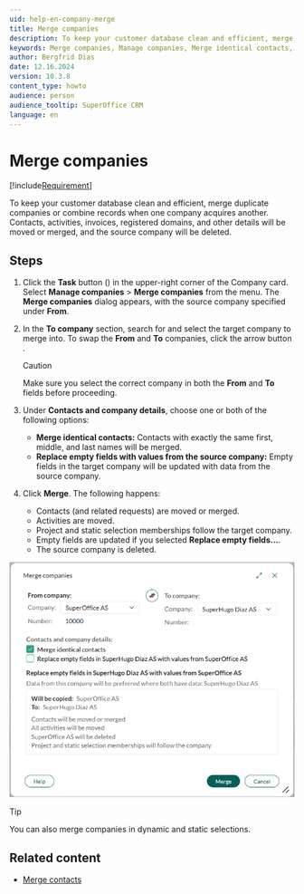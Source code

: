 ```yaml
---
uid: help-en-company-merge
title: Merge companies
description: To keep your customer database clean and efficient, merge duplicate companies or combine records when one company acquires another.
keywords: Merge companies, Manage companies, Merge identical contacts, company
author: Bergfrid Dias
date: 12.16.2024
version: 10.3.8
content_type: howto
audience: person
audience_tooltip: SuperOffice CRM
language: en
---
```


# Merge companies

[!include[Requirement](../../learn/includes/note-req-manage-entities.md)]

To keep your customer database clean and efficient, merge duplicate companies or combine records when one company acquires another. Contacts, activities, invoices, registered domains, and other details will be moved or merged, and the source company will be deleted.

## Steps

1. Click the **Task** button (<i class="ph ph-dots-three-circle-vertical" aria-hidden="true"></i>) in the upper-right corner of the Company card.
    Select **Manage companies** > **Merge companies** from the menu.
    The **Merge companies** dialog appears, with the source company specified under **From**.

2. In the **To company** section, search for and select the target company to merge into. To swap the **From** and **To** companies, click the arrow button <i class="ph ph-arrows-left-right" aria-hidden="true"></i>.

    > [!CAUTION]
    > Make sure you select the correct company in both the **From** and **To** fields before proceeding.

3. Under **Contacts and company details**, choose one or both of the following options:

    * **Merge identical contacts:** Contacts with exactly the same first, middle, and last names will be merged.
    * **Replace empty fields with values from the source company:** Empty fields in the target company will be updated with data from the source company.

4. Click **Merge**. The following happens:

    * Contacts (and related requests) are moved or merged.
    * Activities are moved.
    * Project and static selection memberships follow the target company.
    * Empty fields are updated if you selected **Replace empty fields...**.
    * The source company is deleted.

![Merge companies dialog with fields for selecting source and target companies, options to merge identical contacts, replace empty fields, and a summary of actions to be performed. -screenshot][img4]

> [!TIP]
> You can also merge companies in dynamic and static selections.

## Related content

* [Merge contacts][2]

<!-- Referenced links -->
[2]: ../../contact/learn/merge-contacts.md

<!-- Referenced images -->
[img4]: ../../../media/loc/en/company/merge-companies.png

